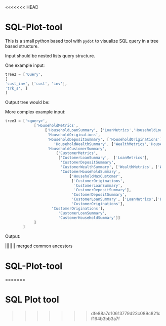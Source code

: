 <<<<<<< HEAD
# SQL-Plot-tool

This is a small python based tool with `pydot` to visualize SQL query in a tree based structure.

Input should be nested lists query structure.

One example input: 

```python
tree2 = ['Query',
[
'cust_inv', ['cust', 'inv'],
'trk_s', ]
]
```

Output tree would be: 



More complex example input:

```python
tree3 = ['<query>', 
             ['HouseholdMetrics', 
                  ['HouseholdLoanSummary', ['LoanMetrics','HouseholdLoanDates','HouseholdOriginations'],
                   'HouseholdOriginations',
                   'HouseholdDepositSummary', ['HouseholdOriginations'],
                      'HouseholdWealthSummary', ['WealthMetrics','HouseholdOriginations'],
                   'HouseholdCustomerSummary',
                       ['CustomerMetrics', 
                        ['CustomerLoanSummary',  ['LoanMetrics'],
                         'CustomerDepositSummary',
                         'CustomerWealthSummary', ['WealthMetrics', ['WealthCustodianCustomerSummary']],
                         'CustomerHouseholdSummary',
                             ['HouseholdMaxCustomer', 
                              ['CustomerOriginations',
                               'CustomerLoanSummary',
                               'CustomerDepositSummary'],
                              'CustomerDepositSummary',
                              'CustomerLoanSummary', ['LoanMetrics',['LoanTrancheSummary'],],
                              'CustomerOriginations'],
                     'CustomerOriginations'],
                        'CustomerLoanSummary',
                        'CustomerHouseholdSummary']]
             ]
        ]
```

Output:

||||||| merged common ancestors
# SQL-Plot-tool
=======
# SQL Plot tool
>>>>>>> dfe88a7d10613779d23c089c821cf164b3bb3a7f
